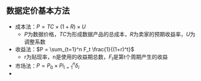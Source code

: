 ## 数据定价基本方法

- 成本法：$P = TC \times (1+ R) \times U$
	- $P$为数据价格，$TC$为形成数据产品的总成本，$R$为卖家的预期收益率，$U$为调整系数
- 收益法：$P = \sum_{t=1}^n F_t \frac{1}{(1+r)^t}$
	- r为贴现率，n是使用的收益期总数，$F_t$是第t个周期产生的收益
- 市场法：$P = P_0 \times Pi_{i=1}^n \delta_i$
- 